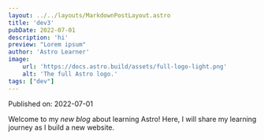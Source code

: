 ```yaml
---
layout: ../../layouts/MarkdownPostLayout.astro
title: 'dev3'
pubDate: 2022-07-01
description: 'hi'
preview: "Lorem ipsum"
author: 'Astro Learner'
image:
    url: 'https://docs.astro.build/assets/full-logo-light.png'
    alt: 'The full Astro logo.'
tags: ["dev"]
---
```



Published on: 2022-07-01

Welcome to my _new blog_ about learning Astro! Here, I will share my learning journey as I build a new website.

